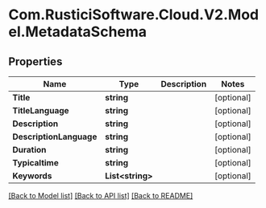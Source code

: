 # Com.RusticiSoftware.Cloud.V2.Model.MetadataSchema
## Properties

Name | Type | Description | Notes
------------ | ------------- | ------------- | -------------
**Title** | **string** |  | [optional] 
**TitleLanguage** | **string** |  | [optional] 
**Description** | **string** |  | [optional] 
**DescriptionLanguage** | **string** |  | [optional] 
**Duration** | **string** |  | [optional] 
**Typicaltime** | **string** |  | [optional] 
**Keywords** | **List&lt;string&gt;** |  | [optional] 

[[Back to Model list]](../README.md#documentation-for-models) [[Back to API list]](../README.md#documentation-for-api-endpoints) [[Back to README]](../README.md)

